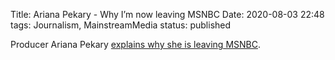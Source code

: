 Title: Ariana Pekary - Why I’m now leaving MSNBC
Date: 2020-08-03 22:48
tags: Journalism, MainstreamMedia
status: published

<!-- PELICAN_BEGIN_SUMMARY -->

Producer Ariana Pekary [explains why she is leaving MSNBC](https://www.arianapekary.net/post/personal-news-why-i-m-now-leaving-msnbc).

<!-- PELICAN_END_SUMMARY -->
